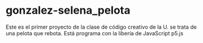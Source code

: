 # gonzalez-selena_pelota

Este es el primer proyecto de la clase de código creativo de la U. se trata de una pelota que rebota. Está programa con la libería de JavaScript p5.js
